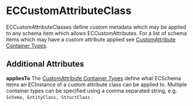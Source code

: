 # ECCustomAttributeClass

ECCustomAttributeClasses define custom metadata which may be applied to any schema item which allows ECCustomAttributes. For a list of schema items which may have a custom attribute applied see [CustomAttribute Container Types](./customattribute-container-types.md).

## Additional Attributes

**appliesTo** The [CustomAttribute Container Types](./customattribute-container-types.md) define what ECSchema items an ECInstance of a custom attribute class can be applied to. Multiple container types can be specified using a comma separated string, e.g. `Schema, EntityClass, StructClass` .
